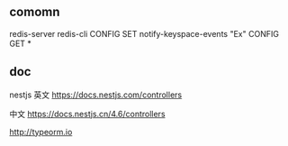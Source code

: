 ## comomn
redis-server
redis-cli CONFIG SET notify-keyspace-events "Ex"
CONFIG GET *
## doc
nestjs
英文 https://docs.nestjs.com/controllers

中文 https://docs.nestjs.cn/4.6/controllers

http://typeorm.io